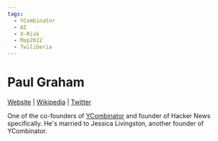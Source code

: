 ```yaml
---
tags:
  - YCombinator
  - AI
  - X-Risk
  - Map2022
  - Twiliberia
---
```

# Paul Graham

[Website]() | [Wikipedia](https://en.wikipedia.org/wiki/Paul_Graham_(programmer)) |  [Twitter]()

One of the co-founders of [YCombinator](../../pages/YCombinator.md) and founder of Hacker News specifically. He's married to Jessica Livingston, another founder of YCombinator.



